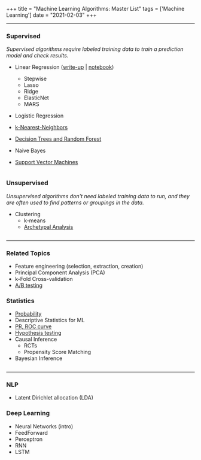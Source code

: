 +++
title = "Machine Learning Algorithms: Master List"
tags = ['Machine Learning']
date = "2021-02-03"
+++

---

### Supervised

*Supervised algorithms require labeled training data to train a prediction model and check results.*

- Linear Regression ([write-up](/regression-overview) | [notebook](/))
	- Stepwise
	- Lasso
	- Ridge
	- ElasticNet
	- MARS

- Logistic Regression

- [k-Nearest-Neighbors](/knn)

- [Decision Trees and Random Forest](https://ericaxia.github.io/notebooks/random_forests_1.html)

- Naive Bayes

- [Support Vector Machines](https://ericaxia.github.io/notebooks/svm_1.html)


![]()

### Unsupervised

*Unsupervised algorithms don't need labeled training data to run, and they are often used to find patterns or groupings in the data.*

- Clustering
	- k-means 
	- [Archetypal Analysis](/archetypal)


![]()

---

### Related Topics

- Feature engineering (selection, extraction, creation)
- Principal Component Analysis (PCA)
- k-Fold Cross-validation
- [A/B testing](/post/ab_testing)


### Statistics
- [Probability](/probability_1)
- Descriptive Statistics for ML
- [PR, ROC curve](/stats_1)
- [Hypothesis testing](https://ericaxia.github.io/notebooks/hyp_testing_1.html)
- Causal Inference
	- RCTs
	- Propensity Score Matching
- Bayesian Inference

![]()


---

### NLP
- Latent Dirichlet allocation (LDA)

### Deep Learning
- Neural Networks (intro)
- FeedForward
- Perceptron
- RNN
- LSTM

